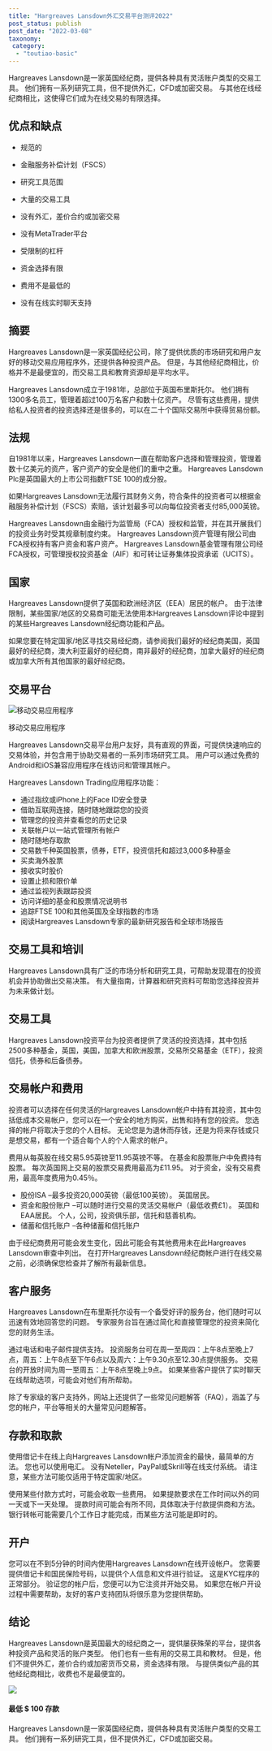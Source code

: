 ```yaml
---
title: "Hargreaves Lansdown外汇交易平台测评2022"
post_status: publish
post_date: "2022-03-08"
taxonomy:
 category: 
  - "toutiao-basic"
---
```


Hargreaves Lansdown是一家英国经纪商，提供各种具有灵活账户类型的交易工具。 他们拥有一系列研究工具，但不提供外汇，CFD或加密交易。 与其他在线经纪商相比，这使得它们成为在线交易的有限选择。

## 优点和缺点

- 规范的
    
- 金融服务补偿计划（FSCS）
    
- 研究工具范围
    
- 大量的交易工具
    
- 没有外汇，差价合约或加密交易
    
- 没有MetaTrader平台
    
- 受限制的杠杆
    
- 资金选择有限
    
- 费用不是最低的
    
- 没有在线实时聊天支持
    

## 摘要

Hargreaves Lansdown是一家英国经纪公司，除了提供优质的市场研究和用户友好的移动交易应用程序外，还提供各种投资产品。 但是，与其他经纪商相比，价格并不是最便宜的，而交易工具和教育资源却是平均水平。

Hargreaves Lansdown成立于1981年，总部位于英国布里斯托尔。 他们拥有1300多名员工，管理着超过100万名客户和数十亿资产。 尽管有这些费用，提供给私人投资者的投资选择还是很多的，可以在二十个国际交易所中获得贸易份额。

## 法规

自1981年以来，Hargreaves Lansdown一直在帮助客户选择和管理投资，管理着数十亿美元的资产，客户资产的安全是他们的重中之重。 Hargreaves Lansdown Plc是英国最大的上市公司指数FTSE 100的成分股。

如果Hargreaves Lansdown无法履行其财务义务，符合条件的投资者可以根据金融服务补偿计划（FSCS）索赔，该计划最多可以向每位投资者支付85,000英镑。

Hargreaves Lansdown由金融行为监管局（FCA）授权和监管，并在其开展我们的投资业务时受其规章制度约束。 Hargreaves Lansdown资产管理有限公司由FCA授权持有客户资金和客户资产。 Hargreaves Lansdown基金管理有限公司经FCA授权，可管理授权投资基金（AIF）和可转让证券集体投资承诺（UCITS）。

## 国家

Hargreaves Lansdown提供了英国和欧洲经济区（EEA）居民的帐户。 由于法律限制，某些国家/地区的交易商可能无法使用本Hargreaves Lansdown评论中提到的某些Hargreaves Lansdown经纪商功能和产品。

如果您要在特定国家/地区寻找交易经纪商，请参阅我们最好的经纪商美国，英国最好的经纪商，澳大利亚最好的经纪商，南非最好的经纪商，加拿大最好的经纪商或加拿大所有其他国家的最好经纪商。

## 交易平台

![移动交易应用程序](https://cdn.fendou.la/funstoutiao/2020/10/Hargreaves-Lansdown-Mobile-Trading-App-530x1024.png "移动交易应用程序")

移动交易应用程序

Hargreaves Lansdown交易平台用户友好，具有直观的界面，可提供快速响应的交易体验，并包含用于协助交易者的一系列市场研究工具。 用户可以通过免费的Android和iOS兼容应用程序在线访问和管理其帐户。

Hargreaves Lansdown Trading应用程序功能：

- 通过指纹或iPhone上的Face ID安全登录
- 借助互联网连接，随时随地跟踪您的投资
- 管理您的投资并查看您的历史记录
- 关联帐户以一站式管理所有帐户
- 随时随地存取款
- 交易数千种英国股票，债券，ETF，投资信托和超过3,000多种基金
- 买卖海外股票
- 接收实时股价
- 设置止损和限价单
- 通过监视列表跟踪投资
- 访问详细的基金和股票情况说明书
- 追踪FTSE 100和其他英国及全球指数的市场
- 阅读Hargreaves Lansdown专家的最新研究报告和全球市场报告

## 交易工具和培训

Hargreaves Lansdown具有广泛的市场分析和研究工具，可帮助发现潜在的投资机会并协助做出交易决策。 有大量指南，计算器和研究资料可帮助您选择投资并为未来做计划。

## 交易工具

Hargreaves Lansdown投资平台为投资者提供了灵活的投资选择，其中包括2500多种基金，英国，美国，加拿大和欧洲股票，交易所交易基金（ETF），投资信托，债券和后备债券。

## 交易帐户和费用

投资者可以选择在任何灵活的Hargreaves Lansdown帐户中持有其投资，其中包括低成本交易帐户，您可以在一个安全的地方购买，出售和持有您的投资。 您选择的帐户将取决于您的个人目标。 无论您是为退休而存钱，还是为将来存钱或只是想交易，都有一个适合每个人的个人需求的帐户。

费用从每英股在线交易5.95英镑至11.95英镑不等。 在基金和股票账户中免费持有股票。 每次英国网上交易的股票交易费用最高为£11.95。 对于资金，没有交易费用，最高年度费用为0.45％。

- 股份ISA –最多投资20,000英镑（最低100英镑）。 英国居民。
- 资金和股份账户 –可以随时进行交易的灵活交易帐户（最低收费£1）。 英国和EAA居民。 个人，公司，投资俱乐部，信托和慈善机构。
- 储蓄和信托账户 –各种储蓄和信托账户

由于经纪商费用可能会发生变化，因此可能会有其他费用未在此Hargreaves Lansdown审查中列出。 在打开Hargreaves Lansdown经纪商帐户进行在线交易之前，必须确保您检查并了解所有最新信息。

## 客户服务

Hargreaves Lansdown在布里斯托尔设有一个备受好评的服务台，他们随时可以迅速有效地回答您的问题。 专家服务台旨在通过简化和直接管理您的投资来简化您的财务生活。

通过电话和电子邮件提供支持。 投资服务台可在周一至周四：上午8点至晚上7点，周五：上午8点至下午6点以及周六：上午9.30点至12.30点提供服务。 交易台的开放时间为周一至周五：上午8点至晚上9点。 如果某些客户提供了实时聊天在线帮助选项，可能会对他们有所帮助。

除了专家级的客户支持外，网站上还提供了一些常见问题解答（FAQ），涵盖了与您的帐户，平台等相关的大量常见问题解答。

## 存款和取款

使用借记卡在线上向Hargreaves Lansdown帐户添加资金的最快，最简单的方法。 您也可以使用电汇。 没有Neteller，PayPal或Skrill等在线支付系统。 请注意，某些方法可能仅适用于特定国家/地区。

使用某些付款方式时，可能会收取一些费用。 如果提款要求在工作时间以外的同一天或下一天处理。 提款时间可能会有所不同，具体取决于付款提供商和方法。 银行转帐可能需要几个工作日才能完成，而某些方法可能是即时的。

## 开户

您可以在不到5分钟的时间内使用Hargreaves Lansdown在线开设帐户。 您需要提供借记卡和国民保险号码，以提供个人信息和文件进行验证。 这是KYC程序的正常部分。 验证您的帐户后，您便可以为它注资并开始交易。 如果您在帐户开设过程中需要帮助，友好的客户支持团队将很乐意为您提供帮助。

## 结论

Hargreaves Lansdown是英国最大的经纪商之一，提供屡获殊荣的平台，提供各种投资产品和灵活的账户类型。 他们也有一些有用的交易工具和教材。 但是，他们不提供外汇，差价合约或加密货币交易，资金选择有限。 与提供类似产品的其他经纪商相比，收费也不是最便宜的。

![](https://cdn.fendou.la/funstoutiao/2020/10/Hargreaves-Lansdown.png)

#### 最低 $ 100 存款

Hargreaves Lansdown是一家英国经纪商，提供各种具有灵活账户类型的交易工具。 他们拥有一系列研究工具，但不提供外汇，CFD或加密交易。

